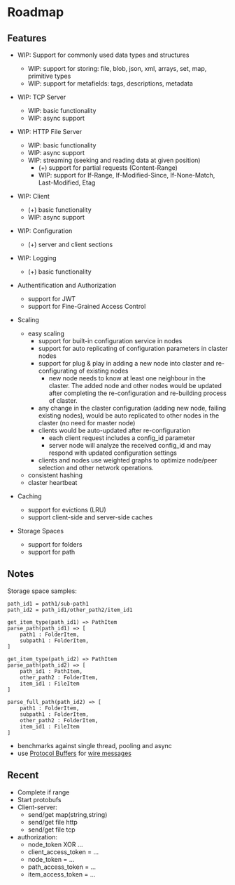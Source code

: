 # Roadmap

## Features

- WIP: Support for commonly used data types and structures
  - WIP: support for storing: file, blob, json, xml, arrays, set, map, primitive types
  - WIP: support for metafields: tags, descriptions, metadata
  
- WIP: TCP Server
  - WIP: basic functionality
  - WIP: async support

- WIP: HTTP File Server
  - WIP: basic functionality
  - WIP: async support
  - WIP: streaming (seeking and reading data at given position)
    - (+) support for partial requests (Content-Range)
    - WIP: support for If-Range, If-Modified-Since, If-None-Match, Last-Modified, Etag

- WIP: Client
  - (+) basic functionality
  - WIP: async support

- WIP: Configuration
  - (+) server and client sections

- WIP: Logging
  - (+) basic functionality

- Authentification and Authorization
  - support for JWT
  - support for Fine-Grained Access Control

- Scaling
  - easy scaling
    - support for built-in configuration service in nodes
    - support for auto replicating of configuration parameters in claster nodes
    - support for plug & play in adding a new node into claster and re-configurating of existing nodes
      - new node needs to know at least one neighbour in the claster. The added node and other nodes would be updated after completing the re-configuration and re-building process of claster.
    - any change in the claster configuration (adding new node, failing existing nodes), would be auto replicated to other nodes in the claster (no need for master node)
    - clients would be auto-updated after re-configuration
      - each client request includes a config_id parameter
      - server node will analyze the received config_id and may respond with updated configuration settings
    - clients and nodes use weighted graphs to optimize node/peer selection and other network operations.
  - consistent hashing
  - claster heartbeat

- Caching
  - support for evictions (LRU)
  - support client-side and server-side caches

- Storage Spaces
  - support for folders
  - support for path

## Notes

Storage space samples:

    path_id1 = path1/sub-path1
    path_id2 = path_id1/other_path2/item_id1

    get_item_type(path_id1) => PathItem
    parse_path(path_id1) => [
        path1 : FolderItem,
        subpath1 : FolderItem,
    ]

    get_item_type(path_id2) => PathItem
    parse_path(path_id2) => [
        path_id1 : PathItem,
        other_path2 : FolderItem,
        item_id1 : FileItem
    ]

    parse_full_path(path_id2) => [
        path1 : FolderItem,
        subpath1 : FolderItem,
        other_path2 : FolderItem,
        item_id1 : FileItem
    ]

- benchmarks against single thread, pooling and async
- use [Protocol Buffers](https://protobuf.dev/) for [wire messages](https://github.com/tokio-rs/prost)

## Recent

- Complete if range
- Start protobufs
- Client-server:
  - send/get map(string,string)
  - send/get file http
  - send/get file tcp
- authorization:
  - node_token XOR …
  - client_access_token = …
  - node_token = …
  - path_access_token = …
  - item_access_token = …
